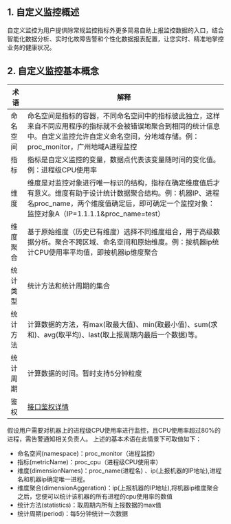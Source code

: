 ## 1. 自定义监控概述
自定义监控为用户提供除常规监控指标外更多简易自助上报监控数据的入口，结合智能化数据分析、实时化故障告警和个性化数据报表配置，让您实时、精准地掌控业务的健康状况。

## 2. 自定义监控基本概念
| 术语 | 解释 | 
|---------|---------|
| 命名空间 | 命名空间是指标的容器，不同命名空间中的指标彼此独立，这样来自不同应用程序的指标就不会被错误地聚合到相同的统计信息中。自定义监控允许自定义命名空间，分地域存储。例：proc_monitor，广州地域A进程监控 |
| 指标 | 指标是自定义监控的变量，数据点代表该变量随时间的变化值。例：进程级CPU使用率 |
| 维度 | 维度是对监控对象进行唯一标识的结构，指标在确定维度值后才有意义。维度有助于设计统计数据聚合结构。例：机器IP、进程名proc_name，两个维度值确定后，即可确定一个监控对象：监控对象A（IP=1.1.1.1&proc_name=test）|
| 维度聚合 | 基于原始维度（历史已有维度）选择不同维度组合，用于高级数据分析。聚合不跨区域、命名空间和原始维度。例：按机器ip统计CPU使用率平均值，即按机器ip维度聚合|
| 统计类型 | 统计方法和统计周期的集合|
| 统计方法 | 计算数据的方法，有max(取最大值)、min(取最小值)、sum(求和)、avg(取平均)、last(取上报周期内最后一个数据)等。|
| 统计周期 | 计算数据的时间。暂时支持5分钟粒度|
| 鉴权 | [接口鉴权详情](http://tce.fsphere.cn/doc/api/229/%E6%8E%A5%E5%8F%A3%E9%89%B4%E6%9D%83)|


假设用户需要对机器上的进程级CPU使用率进行监控，且CPU使用率超过80%的进程，需告警通知相关负责人。
上述的基本术语在此情景下可取值如下：
- 命名空间(namespace)：proc_monitor（进程监控）
- 指标(metricName)：proc_cpu（进程级CPU使用率）
- 维度(dimensionNames)：proc_name(进程名) 、ip(上报机器的IP地址),进程名和机器ip确定唯一进程。
- 维度聚合(dimensionAggeration)：ip(上报机器的IP地址),将机器ip维度聚合之后，您便可以统计该机器的所有进程的cpu使用率的数值
- 统计方法(statistics)：取周期内所有上报数据的max值 
- 统计周期(period)：每5分钟统计一次数据
